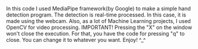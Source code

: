 In this code I used MediaPipe framework(by Google) to make a simple hand detection program. 
The detection is real-time processed. In this case, it is made using the webcam. Also, as a lot of Machine Learning projects, I used OpenCV for video processing.
IMPORTANT! Pressing the "X" on the window won't close the execution. For that, you have the code for pressing "q" to close. You can change it to whatever you want.
Enjoy! ^_^
